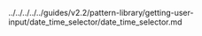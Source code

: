 ../../../../../guides/v2.2/pattern-library/getting-user-input/date_time_selector/date_time_selector.md